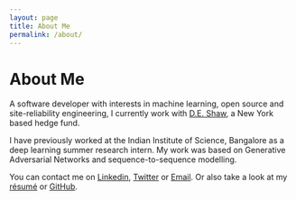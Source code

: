 ```yaml
---
layout: page
title: About Me
permalink: /about/
---
```


# About Me

A software developer with interests in machine learning, open source and site-reliability engineering, I currently work with [D.E. Shaw](https://www.deshaw.com/), a New York based hedge fund.

I have previously worked at the Indian Institute of Science, Bangalore as a deep learning summer research intern. My work was based on Generative Adversarial Networks and sequence-to-sequence modelling.

You can contact me on [Linkedin](https://www.linkedin.com/in/yash-jakhotiya/), [Twitter](https://twitter.com/yash_jakhotiya) or [Email](mailto:mailsforyashj@gmail.com). Or also take a look at my [résumé](https://drive.google.com/file/d/1z6vSBjbXRYaig0YSlwZVOlVRLgoSFk45/view?usp=sharing) or [GitHub](https://github.com/yashjakhotiya).
